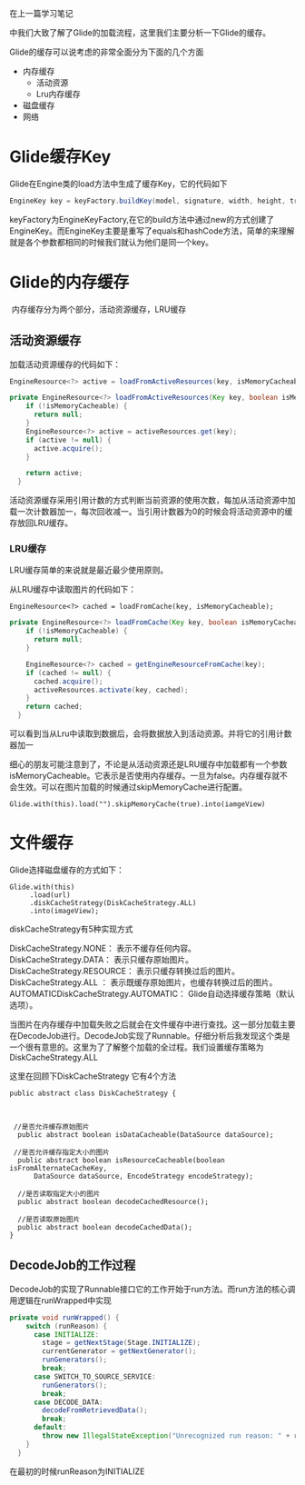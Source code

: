 在上一篇学习笔记

[Glide加载流程分析]: https://juejin.im/post/5eaad7e1f265da7bd802a819

中我们大致了解了Glide的加载流程，这里我们主要分析一下Glide的缓存。

Glide的缓存可以说考虑的非常全面分为下面的几个方面

- 内存缓存
  - 活动资源
  - Lru内存缓存
- 磁盘缓存
- 网络

# Glide缓存Key

Glide在Engine类的load方法中生成了缓存Key，它的代码如下

```java
EngineKey key = keyFactory.buildKey(model, signature, width, height, transformations,    resourceClass, transcodeClass, options);
```

keyFactory为EngineKeyFactory,在它的build方法中通过new的方式创建了EngineKey。而EngineKey主要是重写了equals和hashCode方法，简单的来理解就是各个参数都相同的时候我们就认为他们是同一个key。

# Glide的内存缓存

​	内存缓存分为两个部分，活动资源缓存，LRU缓存

## 活动资源缓存

加载活动资源缓存的代码如下：

```java
EngineResource<?> active = loadFromActiveResources(key, isMemoryCacheable);
```

```java
private EngineResource<?> loadFromActiveResources(Key key, boolean isMemoryCacheable) {
    if (!isMemoryCacheable) {
      return null;
    }
    EngineResource<?> active = activeResources.get(key);
    if (active != null) {
      active.acquire();
    }

    return active;
  }
```

活动资源缓存采用引用计数的方式判断当前资源的使用次数，每加从活动资源中加载一次计数器加一，每次回收减一。当引用计数器为0的时候会将活动资源中的缓存放回LRU缓存。

### LRU缓存

LRU缓存简单的来说就是最近最少使用原则。

从LRU缓存中读取图片的代码如下：

```
EngineResource<?> cached = loadFromCache(key, isMemoryCacheable);
```

```java
private EngineResource<?> loadFromCache(Key key, boolean isMemoryCacheable) {
    if (!isMemoryCacheable) {
      return null;
    }

    EngineResource<?> cached = getEngineResourceFromCache(key);
    if (cached != null) {
      cached.acquire();
      activeResources.activate(key, cached);
    }
    return cached;
  }
```

可以看到当从Lru中读取到数据后，会将数据放入到活动资源。并将它的引用计数器加一

细心的朋友可能注意到了，不论是从活动资源还是LRU缓存中加载都有一个参数isMemoryCacheable。它表示是否使用内存缓存。一旦为false。内存缓存就不会生效。可以在图片加载的时候通过skipMemoryCache进行配置。

```
Glide.with(this).load("").skipMemoryCache(true).into(iamgeView)
```

# 文件缓存

Glide选择磁盘缓存的方式如下：

```
Glide.with(this)
     .load(url)
     .diskCacheStrategy(DiskCacheStrategy.ALL)
     .into(imageView);
```

diskCacheStrategy有5种实现方式

DiskCacheStrategy.NONE： 表示不缓存任何内容。
DiskCacheStrategy.DATA： 表示只缓存原始图片。
DiskCacheStrategy.RESOURCE： 表示只缓存转换过后的图片。
DiskCacheStrategy.ALL ： 表示既缓存原始图片，也缓存转换过后的图片。AUTOMATICDiskCacheStrategy.AUTOMATIC： Glide自动选择缓存策略（默认选项）。

当图片在内存缓存中加载失败之后就会在文件缓存中进行查找。这一部分加载主要在DecodeJob进行。DecodeJob实现了Runnable。仔细分析后我发现这个类是一个很有意思的。这里为了了解整个加载的全过程。我们设置缓存策略为DiskCacheStrategy.ALL

这里在回顾下DiskCacheStrategy 它有4个方法

```
public abstract class DiskCacheStrategy {

  

 //是否允许缓存原始图片
  public abstract boolean isDataCacheable(DataSource dataSource);

 //是否允许缓存指定大小的图片
  public abstract boolean isResourceCacheable(boolean isFromAlternateCacheKey,
      DataSource dataSource, EncodeStrategy encodeStrategy);

  //是否读取指定大小的图片
  public abstract boolean decodeCachedResource();

  //是否读取原始图片
  public abstract boolean decodeCachedData();
}

```

## DecodeJob的工作过程

DecodeJob的实现了Runnable接口它的工作开始于run方法。而run方法的核心调用逻辑在runWrapped中实现

```java
private void runWrapped() {
    switch (runReason) {
      case INITIALIZE:
        stage = getNextStage(Stage.INITIALIZE);
        currentGenerator = getNextGenerator();
        runGenerators();
        break;
      case SWITCH_TO_SOURCE_SERVICE:
        runGenerators();
        break;
      case DECODE_DATA:
        decodeFromRetrievedData();
        break;
      default:
        throw new IllegalStateException("Unrecognized run reason: " + runReason);
    }
  }
```

在最初的时候runReason为INITIALIZE